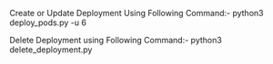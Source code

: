 Create or Update Deployment Using Following Command:-
python3 deploy_pods.py -u 6

Delete Deployment using Following Command:- 
python3 delete_deployment.py 
